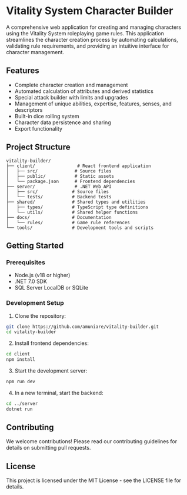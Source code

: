 # Vitality System Character Builder

A comprehensive web application for creating and managing characters using the Vitality System roleplaying game rules. This application streamlines the character creation process by automating calculations, validating rule requirements, and providing an intuitive interface for character management.

## Features

- Complete character creation and management
- Automated calculation of attributes and derived statistics
- Special attack builder with limits and upgrades
- Management of unique abilities, expertise, features, senses, and descriptors
- Built-in dice rolling system
- Character data persistence and sharing
- Export functionality

## Project Structure

```
vitality-builder/
├── client/                # React frontend application
│   ├── src/              # Source files
│   ├── public/           # Static assets
│   └── package.json      # Frontend dependencies
├── server/               # .NET Web API
│   ├── src/             # Source files
│   └── tests/           # Backend tests
├── shared/              # Shared types and utilities
│   ├── types/           # TypeScript type definitions
│   └── utils/           # Shared helper functions
├── docs/                # Documentation
│   └── rules/           # Game rule references
└── tools/               # Development tools and scripts
```

## Getting Started

### Prerequisites
- Node.js (v18 or higher)
- .NET 7.0 SDK
- SQL Server LocalDB or SQLite

### Development Setup

1. Clone the repository:
```bash
git clone https://github.com/amuniare/vitality-builder.git
cd vitality-builder
```

2. Install frontend dependencies:
```bash
cd client
npm install
```

3. Start the development server:
```bash
npm run dev
```

4. In a new terminal, start the backend:
```bash
cd ../server
dotnet run
```

## Contributing

We welcome contributions! Please read our contributing guidelines for details on submitting pull requests.

## License

This project is licensed under the MIT License - see the LICENSE file for details.


